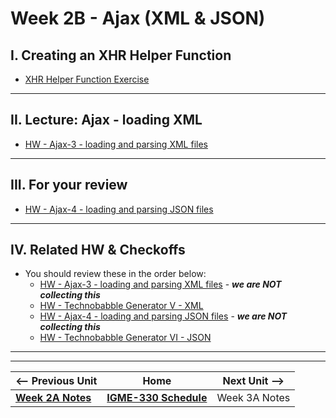 # Week 2B - Ajax (XML & JSON)

## I. Creating an XHR Helper Function

- [XHR Helper Function Exercise](https://github.com/tonethar/IGME-330-Master/blob/master/notes/HW-xhr-helper-function.md)

<hr>
  
## II. Lecture: Ajax - loading XML

- [HW - Ajax-3 - loading and parsing XML files](https://github.com/tonethar/IGME-330-Master/blob/master/notes/HW-ajax-3.md)


<hr>

## III. For your review

- [HW - Ajax-4 - loading and parsing JSON files](https://github.com/tonethar/IGME-330-Master/blob/master/notes/HW-ajax-4.md)

<hr>

## IV. Related HW & Checkoffs
- You should review these in the order below:
  - [HW - Ajax-3 - loading and parsing XML files](https://github.com/tonethar/IGME-330-Master/blob/master/notes/HW-ajax-3.md) - ***we are NOT collecting this***
  - [HW - Technobabble Generator V - XML](https://github.com/tonethar/IGME-330-Master/blob/master/notes/HW-technobabble-5.md)
  - [HW - Ajax-4 - loading and parsing JSON files](https://github.com/tonethar/IGME-330-Master/blob/master/notes/HW-ajax-4.md) - ***we are NOT collecting this***
  - [HW - Technobabble Generator VI - JSON](https://github.com/tonethar/IGME-330-Master/blob/master/notes/HW-technobabble-6.md)


<hr><hr>

| <-- Previous Unit | Home | Next Unit -->
| --- | --- | --- 
| [**Week 2A Notes**](02A.md)     |  [**IGME-330 Schedule**](../schedule.md) | Week 3A Notes
